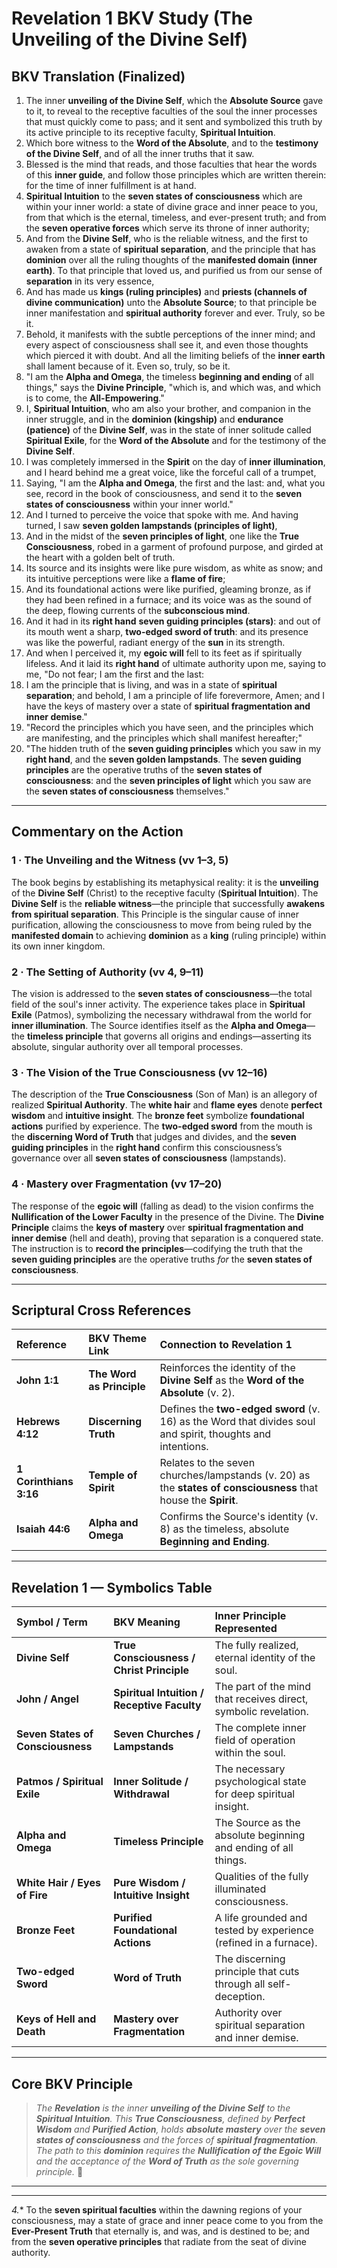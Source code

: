 # Revelation 1 BKV Study (The Unveiling of the Divine Self)

## BKV Translation (Finalized)

1.  The inner **unveiling of the Divine Self**, which the **Absolute Source** gave to it, to reveal to the receptive faculties of the soul the inner processes that must quickly come to pass; and it sent and symbolized this truth by its active principle to its receptive faculty, **Spiritual Intuition**.
2.  Which bore witness to the **Word of the Absolute**, and to the **testimony of the Divine Self**, and of all the inner truths that it saw.
3.  Blessed is the mind that reads, and those faculties that hear the words of this **inner guide**, and follow those principles which are written therein: for the time of inner fulfillment is at hand.
4.  **Spiritual Intuition** to the **seven states of consciousness** which are within your inner world: a state of divine grace and inner peace to you, from that which is the eternal, timeless, and ever-present truth; and from the **seven operative forces** which serve its throne of inner authority;
5.  And from the **Divine Self**, who is the reliable witness, and the first to awaken from a state of **spiritual separation**, and the principle that has **dominion** over all the ruling thoughts of the **manifested domain (inner earth)**. To that principle that loved us, and purified us from our sense of **separation** in its very essence,
6.  And has made us **kings (ruling principles)** and **priests (channels of divine communication)** unto the **Absolute Source**; to that principle be inner manifestation and **spiritual authority** forever and ever. Truly, so be it.
7.  Behold, it manifests with the subtle perceptions of the inner mind; and every aspect of consciousness shall see it, and even those thoughts which pierced it with doubt. And all the limiting beliefs of the **inner earth** shall lament because of it. Even so, truly, so be it.
8.  "I am the **Alpha and Omega**, the timeless **beginning and ending** of all things," says the **Divine Principle**, "which is, and which was, and which is to come, the **All-Empowering**."
9.  I, **Spiritual Intuition**, who am also your brother, and companion in the inner struggle, and in the **dominion (kingship)** and **endurance (patience)** of the **Divine Self**, was in the state of inner solitude called **Spiritual Exile**, for the **Word of the Absolute** and for the testimony of the **Divine Self**.
10. I was completely immersed in the **Spirit** on the day of **inner illumination**, and I heard behind me a great voice, like the forceful call of a trumpet,
11. Saying, "I am the **Alpha and Omega**, the first and the last: and, what you see, record in the book of consciousness, and send it to the **seven states of consciousness** within your inner world."
12. And I turned to perceive the voice that spoke with me. And having turned, I saw **seven golden lampstands (principles of light)**,
13. And in the midst of the **seven principles of light**, one like the **True Consciousness**, robed in a garment of profound purpose, and girded at the heart with a golden belt of truth.
14. Its source and its insights were like pure wisdom, as white as snow; and its intuitive perceptions were like a **flame of fire**;
15. And its foundational actions were like purified, gleaming bronze, as if they had been refined in a furnace; and its voice was as the sound of the deep, flowing currents of the **subconscious mind**.
16. And it had in its **right hand** **seven guiding principles (stars)**: and out of its mouth went a sharp, **two-edged sword of truth**: and its presence was like the powerful, radiant energy of the **sun** in its strength.
17. And when I perceived it, my **egoic will** fell to its feet as if spiritually lifeless. And it laid its **right hand** of ultimate authority upon me, saying to me, "Do not fear; I am the first and the last:
18. I am the principle that is living, and was in a state of **spiritual separation**; and behold, I am a principle of life forevermore, Amen; and I have the keys of mastery over a state of **spiritual fragmentation and inner demise**."
19. "Record the principles which you have seen, and the principles which are manifesting, and the principles which shall manifest hereafter;"
20. "The hidden truth of the **seven guiding principles** which you saw in my **right hand**, and the **seven golden lampstands**. The **seven guiding principles** are the operative truths of the **seven states of consciousness**: and the **seven principles of light** which you saw are the **seven states of consciousness** themselves."

***

## **Commentary on the Action**

### **1 · The Unveiling and the Witness (vv 1–3, 5)**
The book begins by establishing its metaphysical reality: it is the **unveiling** of the **Divine Self** (Christ) to the receptive faculty (**Spiritual Intuition**). The **Divine Self** is the **reliable witness**—the principle that successfully **awakens from spiritual separation**. This Principle is the singular cause of inner purification, allowing the consciousness to move from being ruled by the **manifested domain** to achieving **dominion** as a **king** (ruling principle) within its own inner kingdom.

### **2 · The Setting of Authority (vv 4, 9–11)**
The vision is addressed to the **seven states of consciousness**—the total field of the soul's inner activity. The experience takes place in **Spiritual Exile** (Patmos), symbolizing the necessary withdrawal from the world for **inner illumination**. The Source identifies itself as the **Alpha and Omega**—the **timeless principle** that governs all origins and endings—asserting its absolute, singular authority over all temporal processes.

### **3 · The Vision of the True Consciousness (vv 12–16)**
The description of the **True Consciousness** (Son of Man) is an allegory of realized **Spiritual Authority**. The **white hair** and **flame eyes** denote **perfect wisdom** and **intuitive insight**. The **bronze feet** symbolize **foundational actions** purified by experience. The **two-edged sword** from the mouth is the **discerning Word of Truth** that judges and divides, and the **seven guiding principles** in the **right hand** confirm this consciousness’s governance over all **seven states of consciousness** (lampstands).

### **4 · Mastery over Fragmentation (vv 17–20)**
The response of the **egoic will** (falling as dead) to the vision confirms the **Nullification of the Lower Faculty** in the presence of the Divine. The **Divine Principle** claims the **keys of mastery** over **spiritual fragmentation and inner demise** (hell and death), proving that separation is a conquered state. The instruction is to **record the principles**—codifying the truth that the **seven guiding principles** are the operative truths *for* the **seven states of consciousness**.

***

## **Scriptural Cross References**

| Reference | BKV Theme Link | Connection to Revelation 1 |
| :--- | :--- | :--- |
| **John 1:1** | **The Word as Principle** | Reinforces the identity of the **Divine Self** as the **Word of the Absolute** (v. 2). |
| **Hebrews 4:12** | **Discerning Truth** | Defines the **two-edged sword** (v. 16) as the Word that divides soul and spirit, thoughts and intentions. |
| **1 Corinthians 3:16** | **Temple of Spirit** | Relates to the seven churches/lampstands (v. 20) as the **states of consciousness** that house the **Spirit**. |
| **Isaiah 44:6** | **Alpha and Omega** | Confirms the Source's identity (v. 8) as the timeless, absolute **Beginning and Ending**. |

***

## **Revelation 1 — Symbolics Table**

| **Symbol / Term** | **BKV Meaning** | **Inner Principle Represented** |
| :--- | :--- | :--- |
| **Divine Self** | **True Consciousness / Christ Principle** | The fully realized, eternal identity of the soul. |
| **John / Angel** | **Spiritual Intuition / Receptive Faculty** | The part of the mind that receives direct, symbolic revelation. |
| **Seven States of Consciousness** | **Seven Churches / Lampstands** | The complete inner field of operation within the soul. |
| **Patmos / Spiritual Exile** | **Inner Solitude / Withdrawal** | The necessary psychological state for deep spiritual insight. |
| **Alpha and Omega** | **Timeless Principle** | The Source as the absolute beginning and ending of all things. |
| **White Hair / Eyes of Fire** | **Pure Wisdom / Intuitive Insight** | Qualities of the fully illuminated consciousness. |
| **Bronze Feet** | **Purified Foundational Actions** | A life grounded and tested by experience (refined in a furnace). |
| **Two-edged Sword** | **Word of Truth** | The discerning principle that cuts through all self-deception. |
| **Keys of Hell and Death** | **Mastery over Fragmentation** | Authority over spiritual separation and inner demise. |

***

## **Core BKV Principle**

> *The **Revelation** is the inner **unveiling of the Divine Self** to the **Spiritual Intuition**. This **True Consciousness**, defined by **Perfect Wisdom** and **Purified Action**, holds **absolute mastery** over the **seven states of consciousness** and the forces of **spiritual fragmentation**. The path to this **dominion** requires the **Nullification of the Egoic Will** and the acceptance of the **Word of Truth** as the sole governing principle.* 🧭


---
---



*4.** To the **seven spiritual faculties** within the dawning regions of your consciousness, may a state of grace and inner peace come to you from the **Ever-Present Truth** that eternally is, and was, and is destined to be; and from the **seven operative principles** that radiate from the seat of divine authority.
